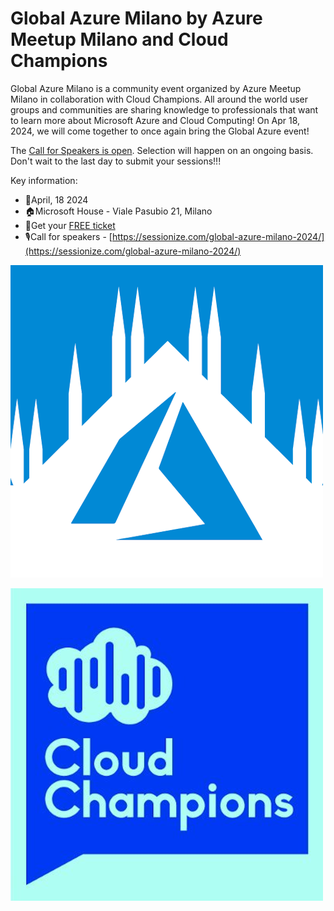# Global Azure Milano by Azure Meetup Milano and Cloud Champions

Global Azure Milano is a community event organized by Azure Meetup Milano in collaboration with Cloud Champions.
All around the world user groups and communities are sharing knowledge to professionals that want to learn more about Microsoft Azure and Cloud Computing!
On Apr 18, 2024, we will come together to once again bring the Global Azure event! 


The [Call for Speakers is open](https://sessionize.com/global-azure-milano-2024/). Selection will happen on an ongoing basis. Don't wait to the last day to submit your sessions!!! 


Key information:
* 📅April, 18 2024
* 🏠Microsoft House - Viale Pasubio 21, Milano
* 🎫Get your [FREE ticket](https://www.eventbrite.it/e/765235890147/)
* 🎙️Call for speakers - [https://sessionize.com/global-azure-milano-2024/](https://sessionize.com/global-azure-milano-2024/)

[![Azure Meetup Milano](AzureMeetupMilano_500px.png "Azure Meetup Milano")](https://www.azuremeetupmilano.it/)

[![Cloud Champions](CloudChampions_500px.png "Cloud Champions")](https://www.azuremeetupmilano.it/)